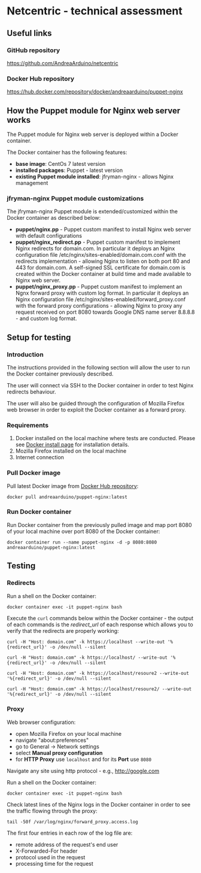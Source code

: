 # Netcentric - technical assessment

## Useful links

### GitHub repository

https://github.com/AndreaArduino/netcentric

### Docker Hub repository

https://hub.docker.com/repository/docker/andreaarduino/puppet-nginx

## How the Puppet module for Nginx web server works

The Puppet module for Nginx web server is deployed within a Docker container.

The Docker container has the following features:
* **base image**: CentOs 7 latest version
* **installed packages**: Puppet - latest version
* **existing Puppet module installed**: jfryman-nginx - allows Nginx management

### jfryman-nginx Puppet module customizations

The jfryman-nginx Puppet module is extended/customized within the Docker container as described below:

* **puppet/nginx.pp** - Puppet custom manifest to install Nginx web server with default configurations
* **puppet/nginx_redirect.pp** - Puppet custom manifest to implement Nginx redirects for domain.com. In particular it deploys an Nginx configuration file /etc/nginx/sites-enabled/domain.com.conf with the redirects implementation - allowing Nginx to listen on both port 80 and 443 for domain.com. A self-signed SSL certificate for domain.com is created within the Docker container at build time and made available to Nginx web server.
* **puppet/nginx_proxy.pp** - Puppet custom manifest to implement an Ngnx forward proxy with custom log format. In particular it deploys an Nginx configuration file /etc/nginx/sites-enabled/forward_proxy.conf with the forward proxy configurations - allowing Nginx to proxy any request received on port 8080 towards Google DNS name server 8.8.8.8 - and custom log format.

## Setup for testing

### Introduction

The instructions provided in the following section will allow the user to run the Docker container previously described.

The user will connect via SSH to the Docker container in order to test Nginx redirects behaviour.

The user will also be guided through the configuration of Mozilla Firefox web browser in order to exploit the Docker container as a forward proxy.

### Requirements

1. Docker installed on the local machine where tests are conducted. Please see [Docker install page](https://docs.docker.com/install/) for installation details.
2. Mozilla Firefox installed on the local machine
3. Internet connection

### Pull Docker image

Pull latest Docker image from [Docker Hub repository](https://hub.docker.com/repository/docker/andreaarduino/puppet-nginx):

```
docker pull andreaarduino/puppet-nginx:latest
```

### Run Docker container

Run Docker container from the previously pulled image and map port 8080 of your local machine over port 8080 of the Docker container:

```
docker container run --name puppet-nginx -d -p 8080:8080 andreaarduino/puppet-nginx:latest
```

## Testing

### Redirects

Run a shell on the Docker container:

```
docker container exec -it puppet-nginx bash
```

Execute the `curl` commands below within the Docker container - the output of each commands is the *redirect_url* of each response which allows you to verify that the redirects are properly working:

```
curl -H "Host: domain.com" -k https://localhost --write-out '%{redirect_url}' -o /dev/null --silent
```

```
curl -H "Host: domain.com" -k https://localhost/ --write-out '%{redirect_url}' -o /dev/null --silent
```

```
curl -H "Host: domain.com" -k https://localhost/resoure2 --write-out '%{redirect_url}' -o /dev/null --silent
```

```
curl -H "Host: domain.com" -k https://localhost/resoure2/ --write-out '%{redirect_url}' -o /dev/null --silent
```

### Proxy

Web browser configuration:
* open Mozilla Firefox on your local machine
* navigate "about:preferences"
* go to General -> Network settings
* select **Manual proxy configuration**
* for **HTTP Proxy** use `localhost` and for its **Port** use `8080`

Navigate any site using http protocol - e.g., http://google.com

Run a shell on the Docker container:

```
docker container exec -it puppet-nginx bash
```

Check latest lines of the Nginx logs in the Docker container in order to see the traffic flowing through the proxy:

```
tail -50f /var/log/nginx/forward_proxy.access.log
```

The first four entries in each row of the log file are:
* remote address of the request's end user
* X-Forwarded-For header
* protocol used in the request
* processing time for the request
